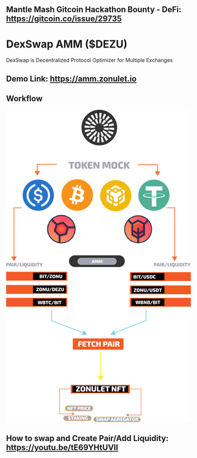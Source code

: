 ## **Mantle Mash Gitcoin Hackathon Bounty - DeFi: https://gitcoin.co/issue/29735**


# DexSwap AMM ($DEZU)
DexSwap is Decentralized Protocol Optimizer for Multiple Exchanges

## **Demo Link: https://amm.zonulet.io**

## **Workflow**

<p align="center">
<img src="../dexswap-flow.png" />
</p>



## **How to swap and Create Pair/Add Liquidity: https://youtu.be/tE69YHtUVII**


